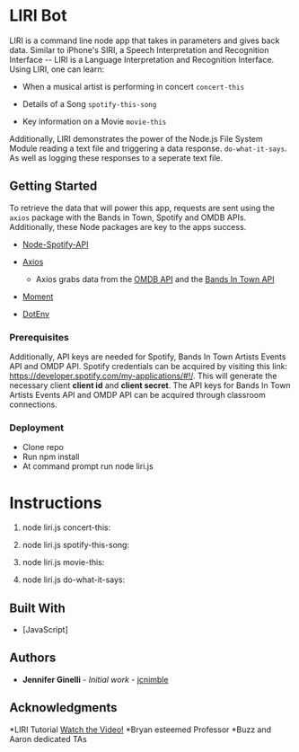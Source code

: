 # LIRI Bot

LIRI is a command line node app that takes in parameters and gives back data. Similar to iPhone's SIRI, a Speech Interpretation and Recognition Interface -- LIRI is a Language Interpretation and Recognition Interface.  Using LIRI, one can learn:

   * When a musical artist is performing in concert  `concert-this`

   * Details of a Song `spotify-this-song`

   * Key information on a Movie  `movie-this`
   
Additionally, LIRI demonstrates the power of the Node.js File System Module reading a text file and triggering a data response. `do-what-it-says`. As well as logging these responses to a seperate text file.

## Getting Started

To retrieve the data that will power this app, requests are sent using the `axios` package with the Bands in Town, Spotify and OMDB APIs. Additionally, these Node packages are key to the apps success.

   * [Node-Spotify-API](https://www.npmjs.com/package/node-spotify-api)

   * [Axios](https://www.npmjs.com/package/axios)

     * Axios grabs data from the [OMDB API](http://www.omdbapi.com) and the [Bands In Town API](http://www.artists.bandsintown.com/bandsintown-api)

   * [Moment](https://www.npmjs.com/package/moment)

   * [DotEnv](https://www.npmjs.com/package/dotenv)

### Prerequisites

Additionally, API keys are needed for Spotify, Bands In Town Artists Events API and OMDP API.  Spotify credentials can be acquired by visiting this link: <https://developer.spotify.com/my-applications/#!/>. This will generate the necessary client **client id** and **client secret**.  The API keys for Bands In Town Artists Events API and OMDP API can be acquired through classroom connections.

### Deployment
* Clone repo
* Run npm install
* At command prompt run node liri.js <pass in an instruction>

# Instructions
1) node liri.js concert-this: 


2) node liri.js spotify-this-song:


3) node liri.js movie-this: 


4) node liri.js do-what-it-says:



## Built With

* [JavaScript]


## Authors

* **Jennifer Ginelli** - *Initial work* - [jcnimble](https://github.com/jcnimble/jcnimble.github.io.git)

## Acknowledgments

*LIRI Tutorial [Watch the Video!](https://www.youtube.com/watch?v=1-k08YfQbec)
*Bryan esteemed Professor
*Buzz and Aaron dedicated TAs

